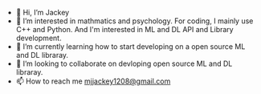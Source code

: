 - 👋 Hi, I’m Jackey
- 👀 I’m interested in mathmatics and psychology. For coding, I mainly use C++ and Python. And I'm interested in ML and DL API and Library development. 
- 🌱 I’m currently learning how to start developing on a open source ML and DL libraray. 
- 💞️ I’m looking to collaborate on devloping open source ML and DL libraray.
- 📫 How to reach me mjjackey1208@gmail.com
